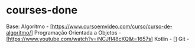 # courses-done

Base:
Algoritmo - [https://www.cursoemvideo.com/curso/curso-de-algoritmo/]
Programação Orientada a Objetos - [https://www.youtube.com/watch?v=iNCJfI48cKQ&t=1657s]
Kotlin - []
Git - 
